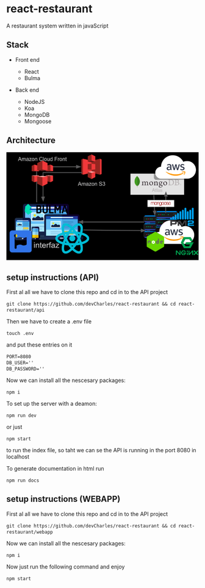 # react-restaurant

A restaurant system written in javaScript 

## Stack

- Front end
    - React
    - Bulma

- Back end
    - NodeJS
    - Koa
    - MongoDB
    - Mongoose

##  Architecture

![Arquitectura](Arquitectura.png)

## setup instructions (API)
First al all we have to clone this repo and cd in to the API project
```
git clone https://github.com/devCharles/react-restaurant && cd react-restaurant/api
```

Then we have to create a .env file
```
touch .env
```

and put these entries on it
```
PORT=8080
DB_USER=''
DB_PASSWORD=''

```

Now we can install all the nescesary packages:
```
npm i
```

To set up the server with a deamon:
```
npm run dev
```

or just
```
npm start 
```
to run the index file, so taht we can se the API is running in the port 8080 in localhost

To generate documentation in html run
```
npm run docs
```

## setup instructions (WEBAPP)
First al all we have to clone this repo and cd in to the API project

```
git clone https://github.com/devCharles/react-restaurant && cd react-restaurant/webapp
```

Now we can install all the nescesary packages:
```
npm i
```

Now just run the following command and enjoy
```
npm start
```